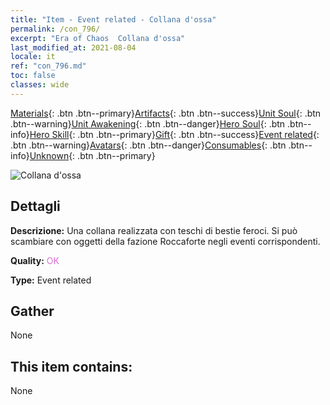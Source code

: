 ```yaml
---
title: "Item - Event related - Collana d'ossa"
permalink: /con_796/
excerpt: "Era of Chaos  Collana d'ossa"
last_modified_at: 2021-08-04
locale: it
ref: "con_796.md"
toc: false
classes: wide
---
```

 [Materials](/ItemsIT/){: .btn .btn--primary}[Artifacts](/ItemsIT/Artifacts/){: .btn .btn--success}[Unit Soul](/ItemsIT/UnitSoul/){: .btn .btn--warning}[Unit Awakening](/ItemsIT/UnitAwakening/){: .btn .btn--danger}[Hero Soul](/ItemsIT/HeroSoul/){: .btn .btn--info}[Hero Skill](/ItemsIT/HeroSkill/){: .btn .btn--primary}[Gift](/ItemsIT/Gift/){: .btn .btn--success}[Event related](/ItemsIT/Events/){: .btn .btn--warning}[Avatars](/ItemsIT/Avatars/){: .btn .btn--danger}[Consumables](/ItemsIT/Consumables/){: .btn .btn--info}[Unknown](/ItemsIT/Unknown/){: .btn .btn--primary}

 ![Collana d'ossa](/images/t/i_3054.png)

## Dettagli
 **Descrizione:** Una collana realizzata con teschi di bestie feroci. Si può scambiare con oggetti della fazione Roccaforte negli eventi corrispondenti.

 **Quality:** <span style="color: #DA70D6">OK</span>

 **Type:** Event related

## Gather

  None

## This item contains:

  None

